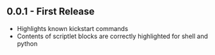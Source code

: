 ## 0.0.1 - First Release
* Highlights known kickstart commands
* Contents of scriptlet blocks are correctly highlighted for shell and python
